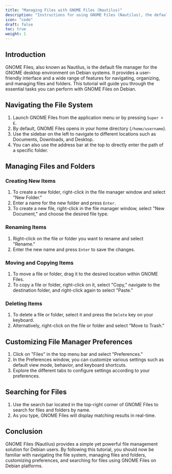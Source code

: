 ```yaml
---
title: "Managing Files with GNOME Files (Nautilus)"
description: "Instructions for using GNOME Files (Nautilus), the default file manager in the GNOME desktop environment, to navigate, organize, and manage files and folders on Debian platforms."
icon: "code"
draft: false
toc: true
weight: 1
---
```


## Introduction

GNOME Files, also known as Nautilus, is the default file manager for the GNOME desktop environment on Debian systems. It provides a user-friendly interface and a wide range of features for navigating, organizing, and managing files and folders. This tutorial will guide you through the essential tasks you can perform with GNOME Files on Debian.

## Navigating the File System

1. Launch GNOME Files from the application menu or by pressing `Super + E`.
2. By default, GNOME Files opens in your home directory (`/home/username`).
3. Use the sidebar on the left to navigate to different locations such as Documents, Downloads, and Desktop.
4. You can also use the address bar at the top to directly enter the path of a specific folder.

## Managing Files and Folders

### Creating New Items

1. To create a new folder, right-click in the file manager window and select "New Folder."
2. Enter a name for the new folder and press `Enter`.
3. To create a new file, right-click in the file manager window, select "New Document," and choose the desired file type.

### Renaming Items

1. Right-click on the file or folder you want to rename and select "Rename."
2. Enter the new name and press `Enter` to save the changes.

### Moving and Copying Items

1. To move a file or folder, drag it to the desired location within GNOME Files.
2. To copy a file or folder, right-click on it, select "Copy," navigate to the destination folder, and right-click again to select "Paste."

### Deleting Items

1. To delete a file or folder, select it and press the `Delete` key on your keyboard.
2. Alternatively, right-click on the file or folder and select "Move to Trash."

## Customizing File Manager Preferences

1. Click on "Files" in the top menu bar and select "Preferences."
2. In the Preferences window, you can customize various settings such as default view mode, behavior, and keyboard shortcuts.
3. Explore the different tabs to configure settings according to your preferences.

## Searching for Files

1. Use the search bar located in the top-right corner of GNOME Files to search for files and folders by name.
2. As you type, GNOME Files will display matching results in real-time.

## Conclusion

GNOME Files (Nautilus) provides a simple yet powerful file management solution for Debian users. By following this tutorial, you should now be familiar with navigating the file system, managing files and folders, customizing preferences, and searching for files using GNOME Files on Debian platforms.
